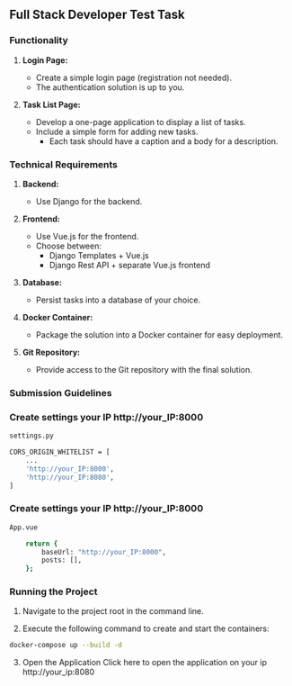 ##  Full Stack Developer Test Task

### Functionality

1. **Login Page:**
    - Create a simple login page (registration not needed).
    - The authentication solution is up to you.

2. **Task List Page:**
    - Develop a one-page application to display a list of tasks.
    - Include a simple form for adding new tasks.
        - Each task should have a caption and a body for a description.

### Technical Requirements

1. **Backend:**
    - Use Django for the backend.

2. **Frontend:**
    - Use Vue.js for the frontend.
    - Choose between:
        - Django Templates + Vue.js
        - Django Rest API + separate Vue.js frontend

3. **Database:**
    - Persist tasks into a database of your choice.

4. **Docker Container:**
    - Package the solution into a Docker container for easy deployment.


5. **Git Repository:**
    - Provide access to the Git repository with the final solution.


###  Submission Guidelines




### Create settings your IP http://your_IP:8000

```sh
settings.py

CORS_ORIGIN_WHITELIST = [
    ...
    'http://your_IP:8000',
    'http://your_IP:8080',
]
```

### Create settings your IP http://your_IP:8000

```sh
App.vue

    return {
        baseUrl: "http://your_IP:8000",
        posts: [],
    };
```
### Running the Project

1. Navigate to the project root in the command line.

2. Execute the following command to create and start the containers:
```bash
docker-compose up --build -d
```
3. Open the Application
   Click here to open the application on your ip  http://your_ip:8080